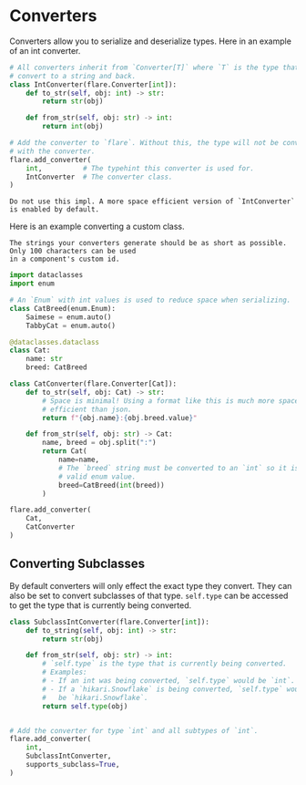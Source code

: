 # Converters

Converters allow you to serialize and deserialize types. Here in an example of an int converter.

```python
# All converters inherit from `Converter[T]` where `T` is the type that they
# convert to a string and back.
class IntConverter(flare.Converter[int]):
    def to_str(self, obj: int) -> str:
        return str(obj)

    def from_str(self, obj: str) -> int:
        return int(obj)

# Add the converter to `flare`. Without this, the type will not be converted
# with the converter.
flare.add_converter(
    int,          # The typehint this converter is used for.
    IntConverter  # The converter class.
)
```

```{warning}
Do not use this impl. A more space efficient version of `IntConverter` is enabled by default.
```

Here is an example converting a custom class.

```{note}
The strings your converters generate should be as short as possible. Only 100 characters can be used
in a component's custom id.
```

```python
import dataclasses
import enum

# An `Enum` with int values is used to reduce space when serializing.
class CatBreed(enum.Enum):
    Saimese = enum.auto()
    TabbyCat = enum.auto()

@dataclasses.dataclass
class Cat:
    name: str
    breed: CatBreed

class CatConverter(flare.Converter[Cat]):
    def to_str(self, obj: Cat) -> str:
        # Space is minimal! Using a format like this is much more space
        # efficient than json.
        return f"{obj.name}:{obj.breed.value}"

    def from_str(self, obj: str) -> Cat:
        name, breed = obj.split(":")
        return Cat(
            name=name,
            # The `breed` string must be converted to an `int` so it is a
            # valid enum value. 
            breed=CatBreed(int(breed))
        )

flare.add_converter(
    Cat,
    CatConverter
)
```


## Converting Subclasses

By default converters will only effect the exact type they convert. They can
also be set to convert subclasses of that type. `self.type` can be accessed to
get the type that is currently being converted.

```python
class SubclassIntConverter(flare.Converter[int]):
    def to_string(self, obj: int) -> str:
        return str(obj) 

    def from_str(self, obj: str) -> int:
        # `self.type` is the type that is currently being converted.
        # Examples:
        # - If an int was being converted, `self.type` would be `int`.
        # - If a `hikari.Snowflake` is being converted, `self.type` would
        #   be `hikari.Snowflake`.
        return self.type(obj)


# Add the converter for type `int` and all subtypes of `int`.
flare.add_converter(
    int,
    SubclassIntConverter,
    supports_subclass=True,
)
```
